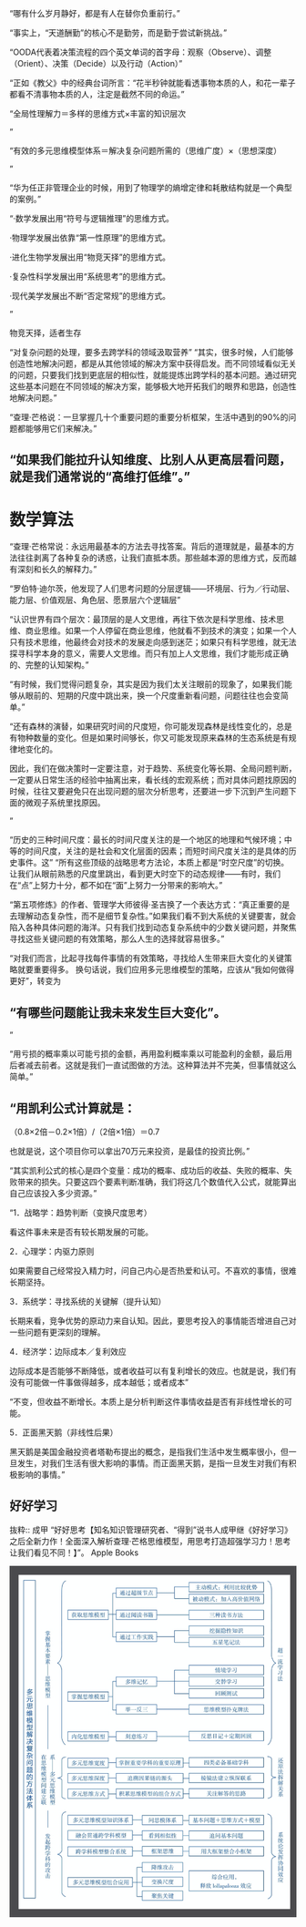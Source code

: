 “哪有什么岁月静好，都是有人在替你负重前行。” 

“事实上，“天道酬勤”的核心不是勤劳，而是勤于尝试新挑战。”

“OODA代表着决策流程的四个英文单词的首字母：观察（Observe）、调整（Orient）、决策（Decide）以及行动（Action）”

“正如《教父》中的经典台词所言：“花半秒钟就能看透事物本质的人，和花一辈子都看不清事物本质的人，注定是截然不同的命运。”

“全局性理解力＝多样的思维方式×丰富的知识层次

”

“有效的多元思维模型体系＝解决复杂问题所需的（思维广度）×（思想深度）

”

“华为任正非管理企业的时候，用到了物理学的熵增定律和耗散结构就是一个典型的案例。”

“·数学发展出用“符号与逻辑推理”的思维方式。

·物理学发展出依靠“第一性原理”的思维方式。

·进化生物学发展出用“物竞天择”的思维方式。

·复杂性科学发展出用“系统思考”的思维方式。

·现代美学发展出不断“否定常规”的思维方式。

”

物竞天择，适者生存

“对复杂问题的处理，要多去跨学科的领域汲取营养”
“其实，很多时候，人们能够创造性地解决问题，都是从其他领域的解决方案中获得启发。而不同领域看似无关的问题，只要我们找到更底层的相似性，就能提炼出跨学科的基本问题。通过研究这些基本问题在不同领域的解决方案，能够极大地开拓我们的眼界和思路，创造性地解决问题。”

“查理·芒格说：一旦掌握几十个重要问题的重要分析框架，生活中遇到的90%的问题都能够用它们来解决。”

## “如果我们能拉升认知维度、比别人从更高层看问题，就是我们通常说的“高维打低维”。”

# 数学算法
“查理·芒格常说：永远用最基本的方法去寻找答案。背后的道理就是，最基本的方法往往剥离了各种复杂的诱惑，让我们直抵本质。那些越本源的思维方式，反而越有深刻和长久的解释力。”

“罗伯特·迪尔茨，他发现了人们思考问题的分层逻辑——环境层、行为／行动层、能力层、价值观层、角色层、愿景层六个逻辑层”

“认识世界有四个层次：最顶层的是人文思维，再往下依次是科学思维、技术思维、商业思维。如果一个人停留在商业思维，他就看不到技术的演变；如果一个人只有技术思维，他最终会对技术的发展走向感到迷茫；如果只有科学思维，就无法探寻科学本身的意义，需要人文思维。而只有加上人文思维，我们才能形成正确的、完整的认知架构。”

“有时候，我们觉得问题复杂，其实是因为我们太关注眼前的现象了，如果我们能够从眼前的、短期的尺度中跳出来，换一个尺度重新看问题，问题往往也会变简单。”

“还有森林的演替，如果研究时间的尺度短，你可能发现森林是线性变化的，总是有物种数量的变化。但是如果时间够长，你又可能发现原来森林的生态系统是有规律地变化的。

因此，我们在做决策时一定要注意，对于趋势、系统变化等长期、全局问题判断，一定要从日常生活的经验中抽离出来，看长线的宏观系统；而对具体问题找原因的时候，往往又要避免只在出现问题的层次分析思考，还要进一步下沉到产生问题下面的微观子系统里找原因。

”

“历史的三种时间尺度：最长的时间尺度关注的是一个地区的地理和气候环境；中等的时间尺度，关注的是社会和文化层面的因素；而短时间尺度关注的是具体的历史事件。这”
“所有这些顶级的战略思考方法论，本质上都是“时空尺度”的切换。让我们从眼前熟悉的尺度里跳出，看到更大时空下的动态规律——有时，我们在“点”上努力十分，都不如在“面”上努力一分带来的影响大。”

“第五项修炼》的作者、管理学大师彼得·圣吉换了一个表达方式：“真正重要的是去理解动态复杂性，而不是细节复杂性。”如果我们看不到大系统的关键要害，就会陷入各种具体问题的海洋。只有我们找到动态复杂系统中的少数关键问题，并聚焦寻找这些关键问题的有效策略，那么人生的选择就容易很多。”

 “对我们而言，比起寻找每件事情的有效策略，寻找给人生带来巨大变化的关键策略就要重要得多。
换句话说，我们应用多元思维模型的策略，应该从“我如何做得更好”，转变为
## “有哪些问题能让我未来发生巨大变化”。

”

“用亏损的概率乘以可能亏损的金额，再用盈利概率乘以可能盈利的金额，最后用后者减去前者。这就是我们一直试图做的方法。这种算法并不完美，但事情就这么简单。”

## “用凯利公式计算就是：

（0.8×2倍－0.2×1倍）/（2倍×1倍）＝0.7

也就是说，这个项目你可以拿出70万元来投资，是最佳的投资比例。”

“其实凯利公式的核心是四个变量：成功的概率、成功后的收益、失败的概率、失败带来的损失。只要这四个要素判断准确，我们将这几个数值代入公式，就能算出自己应该投入多少资源。”

“1．战略学：趋势判断（变换尺度思考）

看这件事未来是否有较长期发展的可能。

2．心理学：内驱力原则

如果需要自己经常投入精力时，问自己内心是否热爱和认可。不喜欢的事情，很难长期坚持。

3．系统学：寻找系统的关键解（提升认知）

长期来看，竞争优势的原动力来自认知。因此，要思考投入的事情能否增进自己对一些问题有更深刻的理解。

4．经济学：边际成本／复利效应

边际成本是否能够不断降低，或者收益可以有复利增长的效应。也就是说，我们有没有可能做一件事做得越多，成本越低；或者成本”

“不变，但收益不断增长。本质上是分析判断这件事情收益是否有非线性增长的可能。

5．正面黑天鹅（非线性后果）

黑天鹅是美国金融投资者塔勒布提出的概念，是指我们生活中发生概率很小，但一旦发生，对我们生活有很大影响的事情。而正面黑天鹅，是指一旦发生对我们有积极影响的事情。”

## 好好学习

抜粋:: 成甲  “好好思考【知名知识管理研究者、“得到”说书人成甲继《好好学习》之后全新力作！全面深入解析查理·芒格思维模型，用思考打造超强学习力！思考让我们看见不同！】”。 Apple Books  

![図](https://github.com/hiro-9999/blog/blob/master/Books_/books/Leadership/%E3%82%B9%E3%82%AF%E3%83%AA%E3%83%BC%E3%83%B3%E3%82%B7%E3%83%A7%E3%83%83%E3%83%88%202020-02-24%2021.13.34.png ) 


